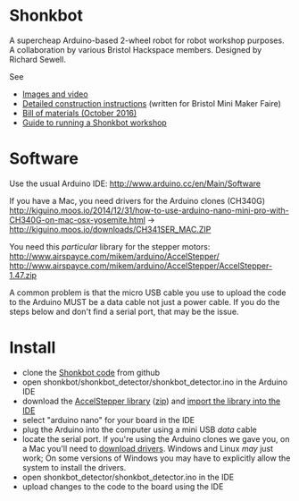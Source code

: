 # Shonkbot

A supercheap Arduino-based 2-wheel robot for robot workshop purposes.
A collaboration by various Bristol Hackspace members. Designed by Richard Sewell.

See 

* [Images and video](http://jarkman.co.uk/catalog/robots/shonkbot.htm)
* [Detailed construction instructions](https://docs.google.com/document/d/1QHNT2ikNUSk4J_2aCeMx6DPxwK5BRjbKGgpWV1k8Bqs/edit) (written for Bristol Mini Maker Faire)
* [Bill of materials (October 2016)](https://docs.google.com/spreadsheets/d/1L7IJjhZtqhlaf8FUNChBJWbDVZbxt01uz1hc8_6pe8Y/edit#gid=0)
* [Guide to running a Shonkbot workshop](https://docs.google.com/document/d/1BIUs8wwT11izIy_k6pxFZcgozXeECxZGXGSwyxmB_EE)

# Software

Use the usual Arduino IDE: 
 http://www.arduino.cc/en/Main/Software

If you have a Mac, you need drivers for the Arduino clones (CH340G)
 http://kiguino.moos.io/2014/12/31/how-to-use-arduino-nano-mini-pro-with-CH340G-on-mac-osx-yosemite.html
 -> http://kiguino.moos.io/downloads/CH341SER_MAC.ZIP

You need this _particular_ library for the stepper motors:
 http://www.airspayce.com/mikem/arduino/AccelStepper/
 http://www.airspayce.com/mikem/arduino/AccelStepper/AccelStepper-1.47.zip

A common problem is that the micro USB cable you use to upload the code to the Arduino MUST be a data cable not just a power cable. If you do the steps below and don't find a serial port, that may be the issue.

# Install

 * clone the [Shonkbot code](https://github.com/jarkman/shonkbot) from github
 * open shonkbot/shonkbot_detector/shonkbot_detector.ino in the Arduino IDE
 * download the [AccelStepper library](http://www.airspayce.com/mikem/arduino/AccelStepper/index.html) ([zip](http://www.airspayce.com/mikem/arduino/AccelStepper/AccelStepper-1.47.zip)) and [import the library into the IDE](http://www.arduino.cc/en/Guide/Libraries)
 * select "arduino nano" for your board in the IDE
 * plug the Arduino into the computer using a mini USB _data_ cable
 * locate the serial port. If you're using the Arduino clones we gave you, on a Mac you'll need to [download drivers](http://kiguino.moos.io/2014/12/31/how-to-use-arduino-nano-mini-pro-with-CH340G-on-mac-osx-yosemite.html). Windows and Linux _may_ just work; On some versions of Windows you may have to explicitly allow the system to install the drivers.
 * open shonkbot_detector/shonkbot_detector.ino in the IDE
 * upload changes to the code to the board using the IDE
